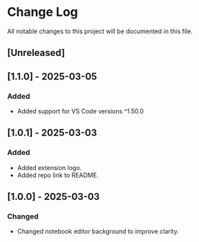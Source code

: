 # Change Log

All notable changes to this project will be documented in this file.

## [Unreleased]

## [1.1.0] - 2025-03-05

### Added

- Added support for VS Code versions ^1.50.0

## [1.0.1] - 2025-03-03

### Added

- Added extension logo.
- Added repo link to README.

## [1.0.0] - 2025-03-03

### Changed

- Changed notebook editor background to improve clarity.